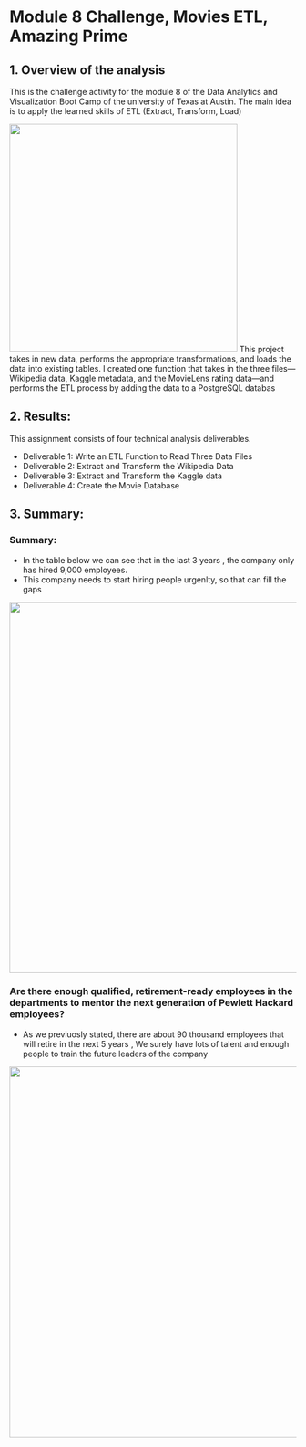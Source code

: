 # Module 8 Challenge, Movies ETL, Amazing Prime

## 1. Overview of the analysis

This is the challenge activity for the module 8 of the Data Analytics and Visualization Boot Camp of the university of Texas at Austin.
The main idea is to apply the learned skills of ETL (Extract, Transform, Load)

<img src = "ETL_intro.png" width= "400" >
This project takes in new data, performs the appropriate transformations, and loads the data into existing tables. 
I created one function that takes in the three files—Wikipedia data, Kaggle metadata, and the MovieLens rating data—and performs the ETL process by adding the data to a PostgreSQL databas

## 2. Results:


This assignment consists of four technical analysis deliverables. 

- Deliverable 1: Write an ETL Function to Read Three Data Files
- Deliverable 2: Extract and Transform the Wikipedia Data
- Deliverable 3: Extract and Transform the Kaggle data
- Deliverable 4: Create the Movie Database



## 3. Summary: 

### Summary:  
	
-	In the table below we can see that in the last 3 years , the company only has hired  9,000  employees.
-	This company needs to start hiring people urgenlty, so that can fill the gaps 
<img src =  "Resources/group_from_date.png" width= "650" >


### Are there enough qualified, retirement-ready employees in the departments to mentor the next generation of Pewlett Hackard employees?
-	As we previuosly stated, there are about 90 thousand employees that will retire in the next 5 years , We surely have lots of talent and enough people to train the future leaders of the company
<img src =  "Resources/qualified_ready.png" width= "650" >
